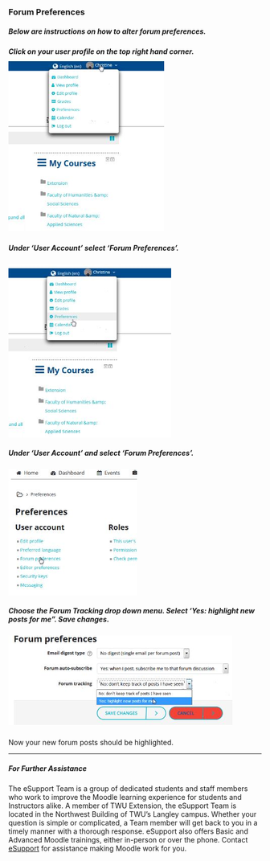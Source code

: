 ### Forum Preferences

##### Below are instructions on how to alter forum preferences.

##### Click on your user profile on the top right hand corner. ![](/assets/Viewer.jpg)

##### Under ‘User Account’ select ‘Forum Preferences’.

![](/assets/Viewer2.jpg)

##### Under ‘User Account’ and select ‘Forum Preferences’.

![](/assets/Viewer3.jpg)

##### Choose the Forum Tracking drop down menu. Select ‘Yes: highlight new posts for me”. Save changes.

##### ![](/assets/Viewer4.jpg)

Now your new forum posts should be highlighted.

---

##### For Further Assistance

The eSupport Team is a group of dedicated students and staff members who work to improve the Moodle learning experience for students and Instructors alike. A member of TWU Extension, the eSupport Team is located in the Northwest Building of TWU’s Langley campus. Whether your question is simple or complicated, a Team member will get back to you in a timely manner with a thorough response. eSupport also offers Basic and Advanced Moodle trainings, either in-person or over the phone. Contact [eSupport](https://trinitywestern.teamdynamix.com/TDClient/Requests/ServiceDet?ID=16141) for assistance making Moodle work for you.

